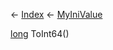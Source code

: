 ← [Index](Api-Index) ← [MyIniValue](VRage.Game.ModAPI.Ingame.Utilities.MyIniValue)

[long](System.Int64) ToInt64()